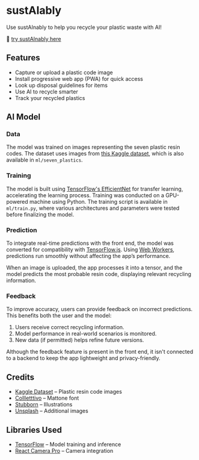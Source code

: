 # sustAIably

Use sustAInably to help you recycle your plastic waste with AI!

🔗 [try sustAInably here](https://sustainably-3wi160r81-varshav1s-projects.vercel.app/)

## Features

- Capture or upload a plastic code image<br>
- Install progressive web app (PWA) for quick access  <br>
- Look up disposal guidelines for items  <br>
- Use AI to recycle smarter  <br>
- Track your recycled plastics  <br>


## AI Model  

### Data  

The model was trained on images representing the seven plastic resin codes. The dataset uses images from [this Kaggle dataset](https://www.kaggle.com/datasets/piaoya/plastic-recycling-codes), which is also available in `ml/seven_plastics`.  

### Training  

The model is built using [TensorFlow's EfficientNet](https://www.tensorflow.org/api_docs/python/tf/keras/applications/efficientnet_v2/EfficientNetV2B0) for transfer learning, accelerating the learning process. Training was conducted on a GPU-powered machine using Python. The training script is available in `ml/train.py`, where various architectures and parameters were tested before finalizing the model.  

### Prediction  

To integrate real-time predictions with the front end, the model was converted for compatibility with [TensorFlow.js](https://www.tensorflow.org/js). Using [Web Workers](https://github.com/Varshav1/sustAInably/blob/main/components/Worker.js), predictions run smoothly without affecting the app’s performance.  

When an image is uploaded, the app processes it into a tensor, and the model predicts the most probable resin code, displaying relevant recycling information.  

### Feedback  

To improve accuracy, users can provide feedback on incorrect predictions. This benefits both the user and the model:  

1. Users receive correct recycling information.  
2. Model performance in real-world scenarios is monitored.  
3. New data (if permitted) helps refine future versions.  

Although the feedback feature is present in the front end, it isn't connected to a backend to keep the app lightweight and privacy-friendly.  

## Credits  

- [Kaggle Dataset](https://www.kaggle.com/datasets/piaoya/plastic-recycling-codes) – Plastic resin code images  
- [Collletttivo](http://collletttivo.it/) – Mattone font  
- [Stubborn](https://stubborn.fun/) – Illustrations  
- [Unsplash](https://unsplash.com/) – Additional images  

## Libraries Used  

- [TensorFlow](https://www.tensorflow.org/) – Model training and inference  
- [React Camera Pro](https://github.com/purple-technology/react-camera-pro) – Camera integration  

